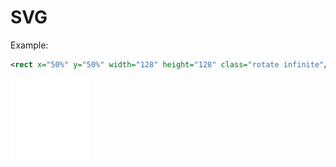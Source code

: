 SVG
===
Example:
~~~ svg
<rect x="50%" y="50%" width="128" height="128" class="rotate infinite"/>
~~~
<img src="example.svg" width="128px"/>


